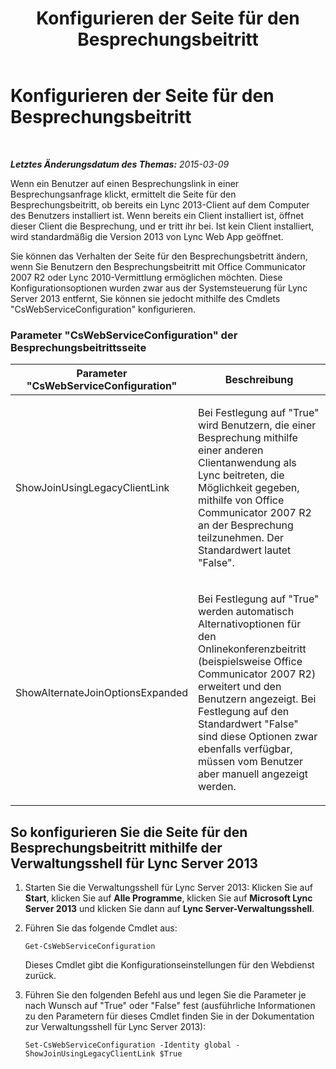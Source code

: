 ﻿---
title: Konfigurieren der Seite für den Besprechungsbeitritt
TOCTitle: Konfigurieren der Seite für den Besprechungsbeitritt
ms:assetid: 036c9d03-ad95-4d63-a3d8-6cae1a8ad530
ms:mtpsurl: https://technet.microsoft.com/de-de/library/JJ204635(v=OCS.15)
ms:contentKeyID: 49293013
ms.date: 05/19/2016
mtps_version: v=OCS.15
ms.translationtype: HT
---

# Konfigurieren der Seite für den Besprechungsbeitritt

 

_**Letztes Änderungsdatum des Themas:** 2015-03-09_

Wenn ein Benutzer auf einen Besprechungslink in einer Besprechungsanfrage klickt, ermittelt die Seite für den Besprechungsbeitritt, ob bereits ein Lync 2013-Client auf dem Computer des Benutzers installiert ist. Wenn bereits ein Client installiert ist, öffnet dieser Client die Besprechung, und er tritt ihr bei. Ist kein Client installiert, wird standardmäßig die Version 2013 von Lync Web App geöffnet.

Sie können das Verhalten der Seite für den Besprechungsbetritt ändern, wenn Sie Benutzern den Besprechungsbeitritt mit Office Communicator 2007 R2 oder Lync 2010-Vermittlung ermöglichen möchten. Diese Konfigurationsoptionen wurden zwar aus der Systemsteuerung für Lync Server 2013 entfernt, Sie können sie jedocht mithilfe des Cmdlets "CsWebServiceConfiguration" konfigurieren.

### Parameter "CsWebServiceConfiguration" der Besprechungsbeitrittsseite

<table>
<colgroup>
<col style="width: 50%" />
<col style="width: 50%" />
</colgroup>
<thead>
<tr class="header">
<th>Parameter &quot;CsWebServiceConfiguration&quot;</th>
<th>Beschreibung</th>
</tr>
</thead>
<tbody>
<tr class="odd">
<td><p>ShowJoinUsingLegacyClientLink</p></td>
<td><p>Bei Festlegung auf &quot;True&quot; wird Benutzern, die einer Besprechung mithilfe einer anderen Clientanwendung als Lync beitreten, die Möglichkeit gegeben, mithilfe von Office Communicator 2007 R2 an der Besprechung teilzunehmen. Der Standardwert lautet &quot;False&quot;.</p></td>
</tr>
<tr class="even">
<td><p>ShowAlternateJoinOptionsExpanded</p></td>
<td><p>Bei Festlegung auf &quot;True&quot; werden automatisch Alternativoptionen für den Onlinekonferenzbeitritt (beispielsweise Office Communicator 2007 R2) erweitert und den Benutzern angezeigt. Bei Festlegung auf den Standardwert &quot;False&quot; sind diese Optionen zwar ebenfalls verfügbar, müssen vom Benutzer aber manuell angezeigt werden.</p></td>
</tr>
</tbody>
</table>


## So konfigurieren Sie die Seite für den Besprechungsbeitritt mithilfe der Verwaltungsshell für Lync Server 2013

1.  Starten Sie die Verwaltungsshell für Lync Server 2013: Klicken Sie auf **Start**, klicken Sie auf **Alle Programme**, klicken Sie auf **Microsoft Lync Server 2013** und klicken Sie dann auf **Lync Server-Verwaltungsshell**.

2.  Führen Sie das folgende Cmdlet aus:
    
        Get-CsWebServiceConfiguration
    
    Dieses Cmdlet gibt die Konfigurationseinstellungen für den Webdienst zurück.

3.  Führen Sie den folgenden Befehl aus und legen Sie die Parameter je nach Wunsch auf "True" oder "False" fest (ausführliche Informationen zu den Parametern für dieses Cmdlet finden Sie in der Dokumentation zur Verwaltungsshell für Lync Server 2013):
    
        Set-CsWebServiceConfiguration -Identity global -ShowJoinUsingLegacyClientLink $True

